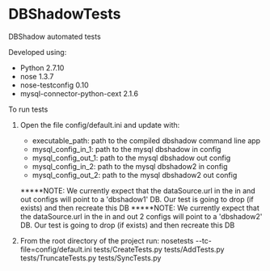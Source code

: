 # DBShadowTests
DBShadow automated tests

Developed using:
- Python 2.7.10
- nose 1.3.7
- nose-testconfig 0.10
- mysql-connector-python-cext 2.1.6


To run tests
1. Open the file config/default.ini and update with:
    - executable_path: path to the compiled dbshadow command line app
    - mysql_config_in_1: path to the mysql dbshadow in config
    - mysql_config_out_1: path to the mysql dbshadow out config
    - mysql_config_in_2: path to the mysql dbshadow2 in config
    - mysql_config_out_2: path to the mysql dbshadow2 out config

    *****NOTE:  We currently expect that the dataSource.url in the in and out configs will point to a 'dbshadow1' DB.  Our test is going to drop (if exists) and then recreate this DB
    *****NOTE:  We currently expect that the dataSource.url in the in and out 2 configs will point to a 'dbshadow2' DB.  Our test is going to drop (if exists) and then recreate this DB
2. From the root directory of the project run:  nosetests --tc-file=config/default.ini tests/CreateTests.py tests/AddTests.py tests/TruncateTests.py tests/SyncTests.py